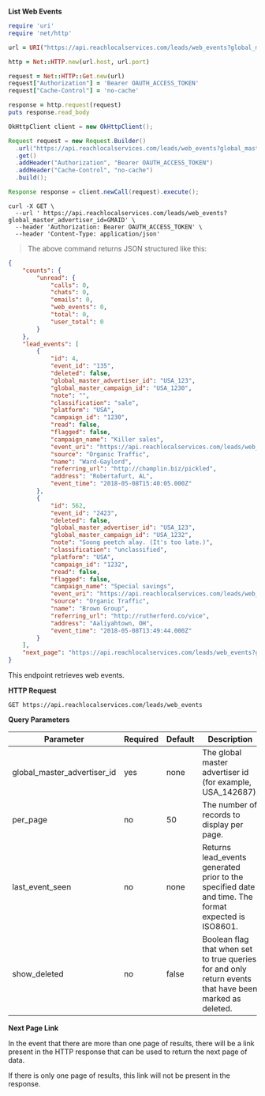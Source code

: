 **List Web Events**

```ruby
require 'uri'
require 'net/http'

url = URI("https://api.reachlocalservices.com/leads/web_events?global_master_advertiser_id=USA_58561")

http = Net::HTTP.new(url.host, url.port)

request = Net::HTTP::Get.new(url)
request["Authorization"] = 'Bearer OAUTH_ACCESS_TOKEN'
request["Cache-Control"] = 'no-cache'

response = http.request(request)
puts response.read_body
```

```java
OkHttpClient client = new OkHttpClient();

Request request = new Request.Builder()
  .url("https://api.reachlocalservices.com/leads/web_events?global_master_advertiser_id=USA_58561")
  .get()
  .addHeader("Authorization", "Bearer OAUTH_ACCESS_TOKEN")
  .addHeader("Cache-Control", "no-cache")
  .build();

Response response = client.newCall(request).execute();
```

```shell
curl -X GET \
  --url ' https://api.reachlocalservices.com/leads/web_events?global_master_advertiser_id=GMAID' \
  --header 'Authorization: Bearer OAUTH_ACCESS_TOKEN' \
  --header 'Content-Type: application/json'
```

> The above command returns JSON structured like this:

```json
{
    "counts": {
        "unread": {
            "calls": 0,
            "chats": 0,
            "emails": 0,
            "web_events": 0,
            "total": 0,
            "user_total": 0
        }
    },
    "lead_events": [
        {
            "id": 4,
            "event_id": "135",
            "deleted": false,
            "global_master_advertiser_id": "USA_123",
            "global_master_campaign_id": "USA_1230",
            "note": "",
            "classification": "sale",
            "platform": "USA",
            "campaign_id": "1230",
            "read": false,
            "flagged": false,
            "campaign_name": "Killer sales",
            "event_uri": "https://api.reachlocalservices.com/leads/web_events/4",
            "source": "Organic Traffic",
            "name": "Ward-Gaylord",
            "referring_url": "http://champlin.biz/pickled",
            "address": "Robertafurt, AL",
            "event_time": "2018-05-08T15:40:05.000Z"
        },
        {
            "id": 562,
            "event_id": "2423",
            "deleted": false,
            "global_master_advertiser_id": "USA_123",
            "global_master_campaign_id": "USA_1232",
            "note": "Soong peetch alay. (It's too late.)",
            "classification": "unclassified",
            "platform": "USA",
            "campaign_id": "1232",
            "read": false,
            "flagged": false,
            "campaign_name": "Special savings",
            "event_uri": "https://api.reachlocalservices.com/leads/web_events/562",
            "source": "Organic Traffic",
            "name": "Brown Group",
            "referring_url": "http://rutherford.co/vice",
            "address": "Aaliyahtown, OH",
            "event_time": "2018-05-08T13:49:44.000Z"
        }
    ],
    "next_page": "https://api.reachlocalservices.com/leads/web_events?global_master_advertiser_id=USA_123&per_page=50&last_event_seen=2018-05-06 19:51:02584&show_deleted=false"
}
```

This endpoint retrieves web events.

**HTTP Request**

`GET https://api.reachlocalservices.com/leads/web_events`

**Query Parameters**

Parameter | Required | Default | Description
--------- | -------- |-------- | -----------
global_master_advertiser_id | yes | none | The global master advertiser id (for example, USA_142687).
per_page | no | 50 | The number of records to display per page.
last_event_seen | no | none | Returns lead_events generated prior to the specified date and time. The format expected is ISO8601.
show_deleted | no | false | Boolean flag that when set to true queries for and only return events that have been marked as deleted.

**Next Page Link**

In the event that there are more than one page of results, there will be a link present in the HTTP response that can be used to return the next page of data.

If there is only one page of results, this link will not be present in the response.
